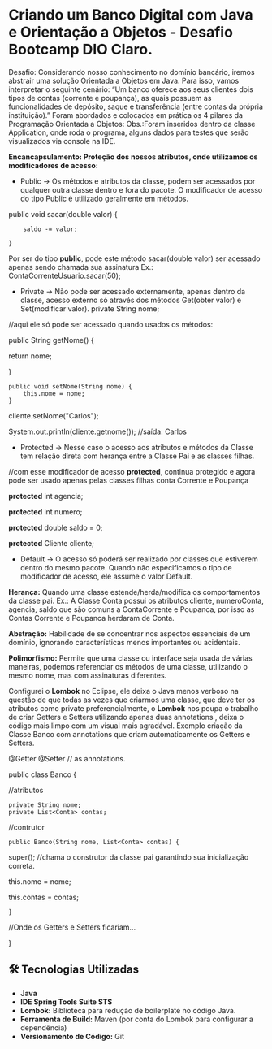 # Criando um Banco Digital com Java e Orientação a Objetos - Desafio Bootcamp DIO Claro.
Desafio: Considerando nosso conhecimento no domínio bancário, iremos abstrair uma solução Orientada a Objetos em Java. 
Para isso, vamos interpretar o seguinte cenário: “Um banco oferece aos seus clientes dois tipos de contas (corrente e poupança), 
as quais possuem as funcionalidades de depósito, saque e transferência (entre contas da própria instituição).” 
Foram abordados e colocados em prática os 4 pilares da Programação Orientada a Objetos:
Obs.:Foram inseridos dentro da classe Application, onde roda o programa, alguns dados para testes que serão visualizados via console na IDE.

**Encancapsulamento: Proteção dos nossos atributos, onde utilizamos os modificadores de acesso:**
- Public -> Os métodos e atributos da classe, podem ser acessados por qualquer outra classe dentro e fora do pacote.
O modificador de acesso do tipo Public é utilizado geralmente em métodos.

public void sacar(double valor) {
	
        saldo -= valor;
		
	}

Por ser do tipo **public**, pode este método sacar(double valor) ser acessado apenas sendo chamada sua assinatura Ex.: ContaCorrenteUsuario.sacar(50);

- Private -> Não pode ser acessado externamente, apenas dentro da classe, acesso externo só através dos métodos Get(obter valor) e Set(modificar valor).
private String nome;

//aqui ele só pode ser acessado quando usados os métodos:

public String getNome() {
		
  return nome;

 }
 
	public void setNome(String nome) {
		this.nome = nome;
	}
 
cliente.setNome("Carlos"); 

System.out.println(cliente.getnome()); //saída: Carlos

- Protected -> Nesse caso o acesso aos atributos e métodos da Classe tem relação direta com herança entre a Classe Pai e as classes filhas.

//com esse modificador de acesso **protected**, continua protegido e 
agora pode ser usado apenas pelas classes filhas conta Corrente e Poupança

 **protected** int agencia;
	
 **protected** int numero;
	
 **protected** double saldo = 0;
	
 **protected** Cliente cliente;

- Default -> O acesso só poderá ser realizado por classes que estiverem dentro do mesmo pacote.
Quando não especificamos o tipo de modificador de acesso, ele assume o valor Default.

**Herança:** Quando uma classe estende/herda/modifica os comportamentos da classe pai.
  Ex.: A Classe Conta possui os atributos cliente, numeroConta, agencia, saldo que são comuns a ContaCorrente e Poupanca,
  por isso as Contas Corrente e Poupanca herdaram de Conta.

**Abstração:** Habilidade de se concentrar nos aspectos essenciais de um domínio, ignorando características menos importantes ou acidentais.

**Polimorfismo:** Permite que uma classe ou interface seja usada de várias maneiras, podemos referenciar os métodos de uma classe,
  utilizando o mesmo nome, mas com assinaturas diferentes.

Configurei o **Lombok** no Eclipse, ele deixa o Java menos verboso na questão de que todas as vezes que criarmos uma classe,
que deve ter os atributos como private preferencialmente, o **Lombok** nos poupa o trabalho de criar Getters e Setters
utilizando apenas duas annotations , deixa o código mais limpo com um visual mais agradável. 
Exemplo criação da Classe Banco com annotations que criam automaticamente os Getters e Setters.

@Getter @Setter // as annotations.

public class Banco {

 //atributos
 
	private String nome;
	private List<Conta> contas;

 //contrutor 
 
	public Banco(String nome, List<Conta> contas) {
		
  super(); //chama o construtor da classe pai garantindo sua inicialização correta.
		
  this.nome = nome;
		
  this.contas = contas;
  
	}

//Onde os Getters e Setters ficariam...

}

## 🛠 Tecnologias Utilizadas

- **Java**
- **IDE Spring Tools Suite STS**
- **Lombok:** Biblioteca para redução de boilerplate no código Java.
- **Ferramenta de Build:** Maven (por conta do Lombok para configurar a dependência)
- **Versionamento de Código:** Git
